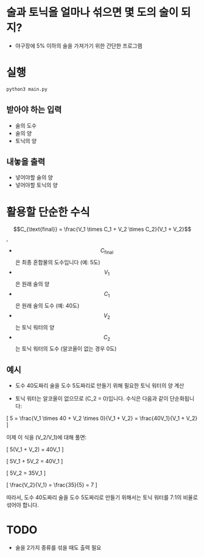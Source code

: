 # 술과 토닉을 얼마나 섞으면 몇 도의 술이 되지?

- 야구장에 5% 이하의 술을 가져가기 위한 간단한 프로그램

# 실행

```bash
python3 main.py
```

## 받아야 하는 입력

- 술의 도수
- 술의 양
- 토닉의 양

## 내놓을 출력

- 넣어야할 술의 양
- 넣어야할 토닉의 양

# 활용할 단순한 수식

$$C_{\text{final}} = \frac{V_1 \times C_1 + V_2 \times C_2}{V_1 + V_2}$$
, 
- $$C_{\text{final}}$$ 은 최종 혼합물의 도수입니다 (예: 5도)
- $$V_1$$은 원래 술의 양
- $$C_1$$은 원래 술의 도수 (예: 40도)
- $$V_2$$는 토닉 워터의 양
- $$C_2$$는 토닉 워터의 도수 (알코올이 없는 경우 0도)


## 예시

- 도수 40도짜리 술을 도수 5도짜리로 만들기 위해 필요한 토닉 워터의 양 계산

- 토닉 워터는 알코올이 없으므로 \(C_2 = 0\)입니다. 수식은 다음과 같이 단순화됩니다:

\[
5 = \frac{V_1 \times 40 + V_2 \times 0}{V_1 + V_2} = \frac{40V_1}{V_1 + V_2}
\]

이제 이 식을 \(V_2/V_1\)에 대해 풀면:

\[
5(V_1 + V_2) = 40V_1
\]

\[
5V_1 + 5V_2 = 40V_1
\]

\[
5V_2 = 35V_1
\]

\[
\frac{V_2}{V_1} = \frac{35}{5} = 7
\]

따라서, 도수 40도짜리 술을 도수 5도짜리로 만들기 위해서는 토닉 워터를 7:1의 비율로 섞어야 합니다.


# TODO

- 술을 2가지 종류를 섞을 때도 출력 필요

